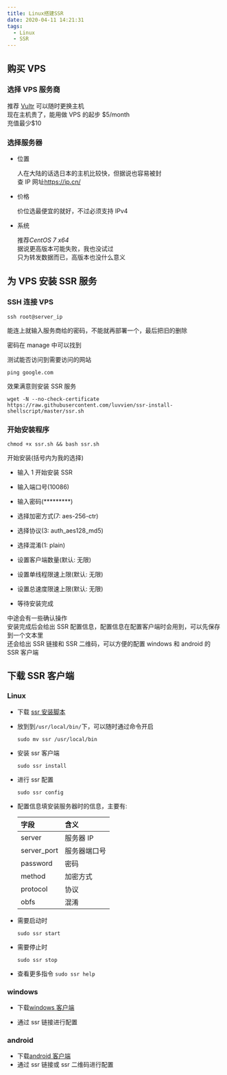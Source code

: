 ```yaml
---
title: Linux搭建SSR
date: 2020-04-11 14:21:31
tags:
  - Linux
  - SSR
---
```


## 购买 VPS

### 选择 VPS 服务商

推荐 [Vultr](https://www.vultr.com/) 可以随时更换主机  
现在主机贵了，能用做 VPS 的起步 \$5/month  
充值最少\$10

### 选择服务器

- 位置

  人在大陆的话选日本的主机比较快，但据说也容易被封  
  查 IP 网址<https://ip.cn/>

- 价格

  价位选最便宜的就好，不过必须支持 IPv4

- 系统

  推荐*CentOS 7 x64*  
  据说更高版本可能失败，我也没试过  
  只为转发数据而已，高版本也没什么意义

## 为 VPS 安装 SSR 服务

### SSH 连接 VPS

`ssh root@server_ip`

能连上就输入服务商给的密码，不能就再部署一个，最后把旧的删除

密码在 manage 中可以找到

测试能否访问到需要访问的网站

`ping google.com`

效果满意则安装 SSR 服务

`wget -N --no-check-certificate https://raw.githubusercontent.com/luvvien/ssr-install-shellscript/master/ssr.sh`

### 开始安装程序

`chmod +x ssr.sh && bash ssr.sh`

开始安装(括号内为我的选择)

- 输入 1 开始安装 SSR
- 输入端口号(10086)
- 输入密码(\*\*\*\*\*\*\*\*\*)
- 选择加密方式(7: aes-256-ctr)
- 选择协议(3: auth_aes128_md5)
- 选择混淆(1: plain)
- 设置客户端数量(默认: 无限)
- 设置单线程限速上限(默认: 无限)
- 设置总速度限速上限(默认: 无限)

- 等待安装完成

中途会有一些确认操作  
安装完成后会给出 SSR 配置信息，配置信息在配置客户端时会用到，可以先保存到一个文本里  
还会给出 SSR 链接和 SSR 二维码，可以方便的配置 windows 和 android 的 SSR 客户端

## 下载 SSR 客户端

### Linux

- 下载 [ssr 安装脚本](/download/ssr)

- 放到到`/usr/local/bin/`下，可以随时通过命令开启

  `sudo mv ssr /usr/local/bin`

- 安装 ssr 客户端

  `sudo ssr install`

- 进行 ssr 配置

  `sudo ssr config`

- 配置信息填安装服务器时的信息，主要有:

  | 字段        | 含义         |
  | :---------- | :----------- |
  | server      | 服务器 IP    |
  | server_port | 服务器端口号 |
  | password    | 密码         |
  | method      | 加密方式     |
  | protocol    | 协议         |
  | obfs        | 混淆         |

- 需要启动时

  `sudo ssr start`

- 需要停止时

  `sudo ssr stop`

- 查看更多指令
  `sudo ssr help`

### windows

- 下载[windows 客户端](https://github.com/shadowsocksr-backup/shadowsocksr-csharp/releases)

- 通过 ssr 链接进行配置

### android

- 下载[android 客户端](https://github.com/shadowsocksr-backup/shadowsocksr-android/releases)
- 通过 ssr 链接或 ssr 二维码进行配置
